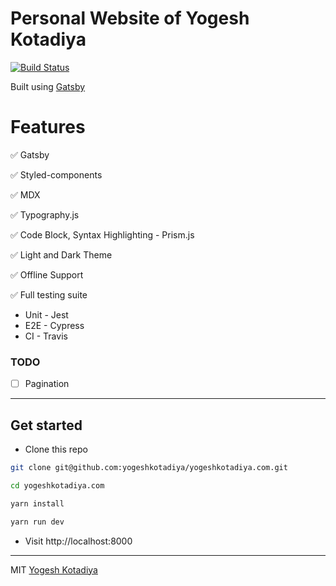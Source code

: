 # Personal Website of Yogesh Kotadiya

[![Build Status](https://travis-ci.org/yogeshkotadiya/yogeshkotadiya.com.svg?branch=master)](https://travis-ci.org/yogeshkotadiya/yogeshkotadiya.com)

Built using [Gatsby](https://gatsbyjs.org)

# Features

✅ Gatsby

✅ Styled-components

✅ MDX

✅ Typography.js

✅ Code Block, Syntax Highlighting - Prism.js

✅ Light and Dark Theme

✅ Offline Support

✅ Full testing suite

- Unit - Jest
- E2E - Cypress
- CI - Travis

### TODO

- [ ] Pagination

---

## Get started

- Clone this repo

```bash
git clone git@github.com:yogeshkotadiya/yogeshkotadiya.com.git

cd yogeshkotadiya.com

yarn install

yarn run dev
```

- Visit http://localhost:8000

---

MIT [Yogesh Kotadiya](https://www.github.com/yogeshkotadiya)
